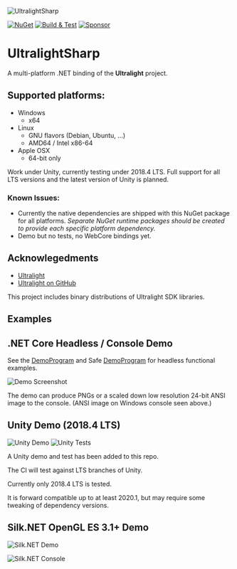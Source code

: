![UltralightSharp](https://gitlab.com/tyler-in/UltralightSharp/raw/master/icon.png)

[![NuGet](https://img.shields.io/nuget/v/ImpromptuNinjas.UltralightSharp.svg)](https://www.nuget.org/packages/ImpromptuNinjas.UltralightSharp/) [![Build & Test](https://github.com/ImpromptuNinjas/UltralightSharp/workflows/Build%20&%20Test/badge.svg)](https://github.com/ImpromptuNinjas/UltralightSharp/actions?query=workflow%3A%22Build+%26+Test%22) [![Sponsor](https://img.shields.io/static/v1?label=Sponsor&message=%E2%9D%A4&logo=GitHub&link=https://github.com/sponsors/Tyler-IN)](https://github.com/sponsors/Tyler-IN)
 
# UltralightSharp

A multi-platform .NET binding of the **Ultralight** project.

## Supported platforms:
* Windows
  - x64
* Linux
  - GNU flavors (Debian, Ubuntu, ...)
  - AMD64 / Intel x86-64
* Apple OSX
  - 64-bit only

Work under Unity, currently testing under 2018.4 LTS.
Full support for all LTS versions and the latest version of Unity is planned.

### Known Issues:
* Currently the native dependencies are shipped with this NuGet package for all platforms.
  _Separate NuGet runtime packages should be created to provide each specific platform dependency._
* Demo but no tests, no WebCore bindings yet.


Acknowlegedments
----------------

* [Ultralight](https://utralig.ht)
* [Ultralight on GitHub](https://github.com/ultralight-ux/Ultralight)

This project includes binary distributions of Ultralight SDK libraries.

Examples
--------

## .NET Core Headless / Console Demo

See the [DemoProgram](https://github.com/ImpromptuNinjas/UltralightSharp/tree/master/UltralightSharp.Demo) and Safe [DemoProgram](https://github.com/ImpromptuNinjas/UltralightSharp/tree/master/UltralightSharp.SafeDemo) for headless functional examples.

![Demo Screenshot](https://cdn.discordapp.com/attachments/738836157923852368/739599229709844520/unknown.png)

The demo can produce PNGs or a scaled down low resolution 24-bit ANSI image to the console.
(ANSI image on Windows console seen above.)

## Unity Demo (2018.4 LTS)

![Unity Demo](https://cdn.discordapp.com/attachments/738836157923852368/739376040970944572/unknown.png)
![Unity Tests](https://cdn.discordapp.com/attachments/738836157923852368/739376118435414096/unknown.png)

A Unity demo and test has been added to this repo.

The CI will test against LTS branches of Unity.

Currently only 2018.4 LTS is tested.

It is forward compatible up to at least 2020.1, but may require some tweaking of dependency versions.

## Silk.NET OpenGL ES 3.1+ Demo

![Silk.NET Demo](https://cdn.discordapp.com/attachments/738836157923852368/742182287134818304/unknown.png)

![Silk.NET Console](https://cdn.discordapp.com/attachments/738836157923852368/742182302599217306/unknown.png)